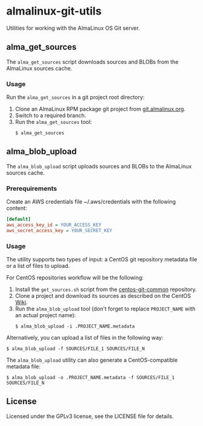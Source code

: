 # almalinux-git-utils

Utilities for working with the AlmaLinux OS Git server.


## alma_get_sources

The `alma_get_sources` script downloads sources and BLOBs from the AlmaLinux
sources cache.

### Usage

Run the `alma_get_sources` in a git project root directory:

1. Clone an AlmaLinux RPM package git project from
   [git.almalinux.org](https://git.almalinux.org).
2. Switch to a required branch.
3. Run the `alma_get_sources` tool:
   ```shell
   $ alma_get_sources
   ```


## alma_blob_upload

The `alma_blob_upload` script uploads sources and BLOBs to the AlmaLinux
sources cache.

### Prerequirements

Create an AWS credentials file ~/.aws/credentials with the following content:

```ini
[default]
aws_access_key_id = YOUR_ACCESS_KEY
aws_secret_access_key = YOUR_SECRET_KEY
```


### Usage

The utility supports two types of input: a CentOS git repository metadata file
or a list of files to upload.

For CentOS repositories workflow will be the following:

1. Install the `get_sources.sh` script from the
   [centos-git-common](https://git.centos.org/centos-git-common) repository.
2. Clone a project and download its sources as described on the CentOS
   [Wiki](https://wiki.centos.org/Sources).
3. Run the `alma_blob_upload` tool (don't forget to replace `PROJECT_NAME` with
   an actual project name):
   ```shell
   $ alma_blob_upload -i .PROJECT_NAME.metadata
   ```

Alternatively, you can upload a list of files in the following way:

```shell
$ alma_blob_upload -f SOURCES/FILE_1 SOURCES/FILE_N
```

The `alma_blob_upload` utility can also generate a CentOS-compatible metadata
file:

```shell
$ alma_blob_upload -o .PROJECT_NAME.metadata -f SOURCES/FILE_1 SOURCES/FILE_N
```


## License

Licensed under the GPLv3 license, see the LICENSE file for details.
